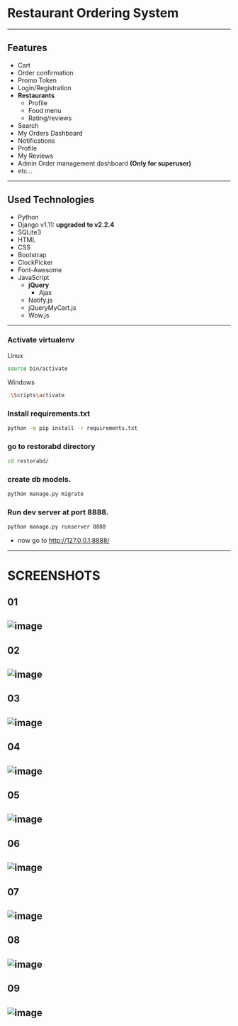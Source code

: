 # Restaurant Ordering System

---

## Features

* Cart
* Order confirmation
* Promo Token
* Login/Registration
* **Restaurants**
    * Profile
    * Food menu
    * Rating/reviews
* Search
* My Orders Dashboard
* Notifications
* Profile
* My Reviews
* Admin Order management dashboard **(Only for superuser)**
* etc...

---

## Used Technologies

* Python
* Django v1.11: **upgraded to v2.2.4**
* SQLite3
* HTML
* CSS
* Bootstrap
* ClockPicker
* Font-Awesome
* JavaScript
    * **jQuery**
        * Ajax
    * Notify.js
    * jQueryMyCart.js
    * Wow.js

---

### Activate virtualenv

Linux

```bash
source bin/activate
```

Windows

```bash
.\Scripts\activate
```

### Install requirements.txt

```bash
python -m pip install -r requirements.txt
```

### go to restorabd directory

```bash
cd restorabd/
```

### create db models.

```bash
python manage.py migrate
```

### Run dev server at port 8888.

```bash
python manage.py runserver 8888
```

* now go to http://127.0.0.1:8888/

---

# SCREENSHOTS

## 01

![image](https://github.com/QuickPythonDeveloper/Restaurant-ordering/blob/main/screen%20shots/Screen%20Shot%201401-12-19%20at%2019.49.53.png)
---

## 02

![image](https://github.com/QuickPythonDeveloper/Restaurant-ordering/blob/main/screen%20shots/Screen%20Shot%201401-12-19%20at%2021.06.51.png)
---

## 03

![image](https://github.com/QuickPythonDeveloper/Restaurant-ordering/blob/main/screen%20shots/Screen%20Shot%201401-12-19%20at%2021.07.53.png)
---

## 04

![image](https://github.com/QuickPythonDeveloper/Restaurant-ordering/blob/main/screen%20shots/Screen%20Shot%201401-12-19%20at%2021.59.10.png)
---

## 05

![image](https://github.com/QuickPythonDeveloper/Restaurant-ordering/blob/main/screen%20shots/Screen%20Shot%201401-12-19%20at%2023.06.27.png)
---

## 06

![image](https://github.com/QuickPythonDeveloper/Restaurant-ordering/blob/main/screen%20shots/Screen%20Shot%201401-12-19%20at%2023.19.06.png)
---

## 07

![image](https://github.com/QuickPythonDeveloper/Restaurant-ordering/blob/main/screen%20shots/Screen%20Shot%201401-12-19%20at%2023.20.52.png)
---

## 08

![image](https://github.com/QuickPythonDeveloper/Restaurant-ordering/blob/main/screen%20shots/Screen%20Shot%201401-12-19%20at%2023.23.28.png)
---

## 09

![image](https://github.com/QuickPythonDeveloper/Restaurant-ordering/blob/main/screen%20shots/Screen%20Shot%201401-12-19%20at%2023.23.55.png)
---


